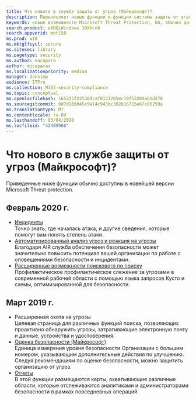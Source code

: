 ```yaml
---
title: Что нового в службе защиты от угроз (Майкрософт)?
description: Перечисляет новые функции и функции системы защиты от угроз Майкрософт
keywords: новые возможности Microsoft Threat Protection, GA, обычно доступные, возможности, доступные, новые
search.product: eADQiWindows 10XVcnh
search.appverid: met150
ms.prod: w10
ms.mktglfcycl: secure
ms.sitesec: library
ms.pagetype: security
ms.author: macapara
author: mjcaparas
ms.localizationpriority: medium
manager: dansimp
audience: ITPro
ms.collection: M365-security-compliance
ms.topic: conceptual
ms.openlocfilehash: 165225f225380caf0131205ec19f5320dab1d278
ms.sourcegitcommit: 0d7d18b045c9a14c943bc382b16715e67c86259a
ms.translationtype: MT
ms.contentlocale: ru-RU
ms.lasthandoff: 03/04/2020
ms.locfileid: "42409966"
---
```

# <a name="whats-new-in-microsoft-threat-protection"></a>Что нового в службе защиты от угроз (Майкрософт)?

Приведенные ниже функции обычно доступны в новейшей версии Microsoft Threat protection.

## <a name="february-2020"></a>Февраль 2020 г.
- [Инциденты](incidents-overview.md) <br> Точно знать, где началась атака, и другие сведения, которые помогут вам понять степень атаки.
- [Автоматизированный анализ угроз и реакция на угрозы](mtp-autoir.md) <br> Благодаря AIR служба обеспечения безопасности может значительно повысить потенциал вашей организации по работе с оповещениями безопасности и инцидентами.
- [Расширенные возможности поискового по поиску](advanced-hunting-overview.md) <br> Профилактическое профилактическое слежение за угрозами в современной рабочей области с помощью языка запросов Кусто и схемы, оптимизированной для безопасности.

## <a name="march-2019"></a>Март 2019 г.

- Расширенная охота на угрозы <br> Целевая страница для различных функций поиска, позволяющих проактивно обнаружить угрозы, затрагивающие электронную почту и данные, устройства и удостоверения.
- [Оценка безопасности (Майкрософт)](microsoft-secure-score.md) <br> Единица измерения уровня безопасности Организации с большим номером, указывающим дополнительные действия по улучшению. Следуя рекомендациям по оценке безопасности, можно защитить организацию от угроз. 
- [Отчеты](monitoring-and-reporting.md) <br>  В этой функции размещаются карты, охватывающие различные области, которые отслеживаются аналитиками и администраторами безопасности в рамках повседневных операций.
